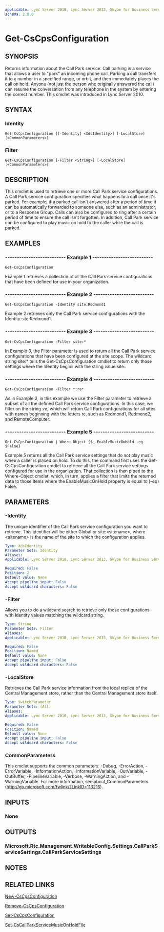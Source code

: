 ```yaml
---
applicable: Lync Server 2010, Lync Server 2013, Skype for Business Server 2015
schema: 2.0.0
---
```


# Get-CsCpsConfiguration

## SYNOPSIS
Returns information about the Call Park service.
Call parking is a service that allows a user to "park" an incoming phone call.
Parking a call transfers it to a number in a specified range, or orbit, and then immediately places the call on hold.
Anyone (not just the person who originally answered the call) can resume the conversation from any telephone in the system by entering the correct number.
This cmdlet was introduced in Lync Server 2010.


## SYNTAX

### Identity
```
Get-CsCpsConfiguration [[-Identity] <XdsIdentity>] [-LocalStore] [<CommonParameters>]
```

### Filter
```
Get-CsCpsConfiguration [-Filter <String>] [-LocalStore] [<CommonParameters>]
```

## DESCRIPTION
This cmdlet is used to retrieve one or more Call Park service configurations.
A Call Park service configuration specifies what happens to a call once it's parked.
For example, if a parked call isn't answered after a period of time it can be automatically forwarded to someone else, such as an administrator, or to a Response Group.
Calls can also be configured to ring after a certain period of time to ensure the call isn't forgotten.
In addition, Call Park service can be configured to play music on hold to the caller while the call is parked.


## EXAMPLES

### -------------------------- Example 1 --------------------------
```
Get-CsCpsConfiguration
```

Example 1 retrieves a collection of all the Call Park service configurations that have been defined for use in your organization.

### -------------------------- Example 2 --------------------------
```
Get-CsCpsConfiguration -Identity site:Redmond1
```

Example 2 retrieves only the Call Park service configurations with the Identity site:Redmond1.

### -------------------------- Example 3 --------------------------
```
Get-CsCpsConfiguration -Filter site:*
```

In Example 3, the Filter parameter is used to return all the Call Park service configurations that have been configured at the site scope.
The wildcard string site:* tells the Get-CsCpsConfiguration cmdlet to return only those settings where the Identity begins with the string value site:.

### -------------------------- Example 4 --------------------------
```
Get-CsCpsConfiguration -Filter *:re*
```

As in Example 3, in this example we use the Filter parameter to retrieve a subset of all the defined Call Park service configurations.
In this case, we filter on the string *:re*, which will return Call Park configurations for all sites with names beginning with the letters re, such as Redmond1, Redmond2, and RemoteComputer.

### -------------------------- Example 5 --------------------------
```
Get-CsCpsConfiguration | Where-Object {$_.EnableMusicOnHold -eq $False}
```

Example 5 returns all the Call Park service settings that do not play music when a caller is placed on hold.
To do this, the command first uses the Get-CsCpsConfiguration cmdlet to retrieve all the Call Park service settings configured for use in the organization.
That collection is then piped to the Where-Object cmdlet, which, in turn, applies a filter that limits the returned data to those items where the EnableMusicOnHold property is equal to (-eq) False.


## PARAMETERS

### -Identity
The unique identifier of the Call Park service configuration you want to retrieve.
This identifier will be either Global or site:\<sitename\>, where \<sitename\> is the name of the site to which the configuration applies.

```yaml
Type: XdsIdentity
Parameter Sets: Identity
Aliases: 
Applicable: Lync Server 2010, Lync Server 2013, Skype for Business Server 2015

Required: False
Position: 2
Default value: None
Accept pipeline input: False
Accept wildcard characters: False
```

### -Filter
Allows you to do a wildcard search to retrieve only those configurations with Identity values matching the wildcard string.

```yaml
Type: String
Parameter Sets: Filter
Aliases: 
Applicable: Lync Server 2010, Lync Server 2013, Skype for Business Server 2015

Required: False
Position: Named
Default value: None
Accept pipeline input: False
Accept wildcard characters: False
```

### -LocalStore
Retrieves the Call Park service information from the local replica of the Central Management store, rather than the Central Management store itself.

```yaml
Type: SwitchParameter
Parameter Sets: (All)
Aliases: 
Applicable: Lync Server 2010, Lync Server 2013, Skype for Business Server 2015

Required: False
Position: Named
Default value: None
Accept pipeline input: False
Accept wildcard characters: False
```

### CommonParameters
This cmdlet supports the common parameters: -Debug, -ErrorAction, -ErrorVariable, -InformationAction, -InformationVariable, -OutVariable, -OutBuffer, -PipelineVariable, -Verbose, -WarningAction, and -WarningVariable. For more information, see about_CommonParameters (http://go.microsoft.com/fwlink/?LinkID=113216).


## INPUTS

### None


## OUTPUTS

### Microsoft.Rtc.Management.WritableConfig.Settings.CallParkServiceSettings.CallParkServiceSettings


## NOTES


## RELATED LINKS

[New-CsCpsConfiguration]()

[Remove-CsCpsConfiguration]()

[Set-CsCpsConfiguration]()

[Set-CsCallParkServiceMusicOnHoldFile]()